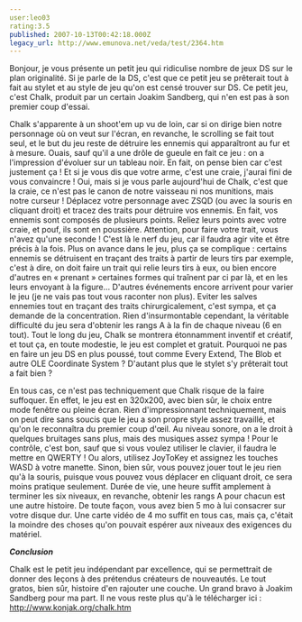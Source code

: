 ```yaml
---
user:leo03
rating:3.5
published: 2007-10-13T00:42:18.000Z
legacy_url: http://www.emunova.net/veda/test/2364.htm
---
```

Bonjour, je vous présente un petit jeu qui ridiculise nombre de jeux DS sur le plan originalité. Si je parle de la DS, c'est que ce petit jeu se prêterait tout à fait au stylet et au style de jeu qu'on est censé trouver sur DS. Ce petit jeu, c'est Chalk, produit par un certain Joakim Sandberg, qui n'en est pas à son premier coup d'essai.  

  

Chalk s'apparente à un shoot'em up vu de loin, car si on dirige bien notre personnage où on veut sur l'écran, en revanche, le scrolling se fait tout seul, et le but du jeu reste de détruire les ennemis qui apparaîtront au fur et à mesure. Ouais, sauf qu'il a une drôle de gueule en fait ce jeu : on a l'impression d'évoluer sur un tableau noir. En fait, on pense bien car c'est justement ça ! Et si je vous dis que votre arme, c'est une craie, j'aurai fini de vous convaincre ! Oui, mais si je vous parle aujourd'hui de Chalk, c'est que la craie, ce n'est pas le canon de notre vaisseau ni nos munitions, mais notre curseur ! Déplacez votre personnage avec ZSQD (ou avec la souris en cliquant droit) et tracez des traits pour détruire vos ennemis. En fait, vos ennemis sont composés de plusieurs points. Reliez leurs points avec votre craie, et pouf, ils sont en poussière. Attention, pour faire votre trait, vous n'avez qu'une seconde ! C'est là le nerf du jeu, car il faudra agir vite et être précis à la fois. Plus on avance dans le jeu, plus ça se complique : certains ennemis se détruisent en traçant des traits à partir de leurs tirs par exemple, c'est à dire, on doit faire un trait qui relie leurs tirs à eux, ou bien encore d'autres en « prenant » certaines formes qui traînent par ci par là, et en les leurs envoyant à la figure... D'autres événements encore arrivent pour varier le jeu (je ne vais pas tout vous raconter non plus). Eviter les salves ennemies tout en traçant des traits chirurgicalement, c'est sympa, et ça demande de la concentration. Rien d'insurmontable cependant, la véritable difficulté du jeu sera d'obtenir les rangs A à la fin de chaque niveau (6 en tout). Tout le long du jeu, Chalk se montrera étonnamment inventif et créatif, et tout ça, en toute modestie, le jeu est complet et gratuit. Pourquoi ne pas en faire un jeu DS en plus poussé, tout comme Every Extend, The Blob et autre OLE Coordinate System ? D'autant plus que le stylet s'y prêterait tout a fait bien ?  

  

En tous cas, ce n'est pas techniquement que Chalk risque de la faire suffoquer. En effet, le jeu est en 320x200, avec bien sûr, le choix entre mode fenêtre ou pleine écran. Rien d'impressionnant techniquement, mais on peut dire sans soucis que le jeu a son propre style assez travaillé, et qu'on le reconnaîtra du premier coup d'œil. Au niveau sonore, on a le droit à quelques bruitages sans plus, mais des musiques assez sympa ! Pour le contrôle, c'est bon, sauf que si vous voulez utiliser le clavier, il faudra le mettre en QWERTY ! Ou alors, utilisez JoyToKey et assignez les touches WASD à votre manette. Sinon, bien sûr, vous pouvez jouer tout le jeu rien qu'à la souris, puisque vous pouvez vous déplacer en cliquant droit, ce sera moins pratique seulement. Durée de vie, une heure suffit amplement à terminer les six niveaux, en revanche, obtenir les rangs A pour chacun est une autre histoire. De toute façon, vous avez bien 5 mo à lui consacrer sur votre disque dur. Une carte vidéo de 4 mo suffit en tous cas, mais ça, c'était la moindre des choses qu'on pouvait espérer aux niveaux des exigences du matériel.  

  

_**Conclusion**_  

  

Chalk est le petit jeu indépendant par excellence, qui se permettrait de donner des leçons à des prétendus créateurs de nouveautés. Le tout gratos, bien sûr, histoire d'en rajouter une couche. Un grand bravo à Joakim Sandberg pour ma part. Il ne vous reste plus qu'à le télécharger ici : http://www.konjak.org/chalk.htm